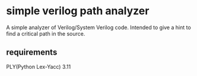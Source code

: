 # simple verilog path analyzer

A simple analyzer of Verilog/System Verilog code.
Intended to give a hint to find a critical path in the source.

## requirements
PLY(Python Lex-Yacc) 3.11